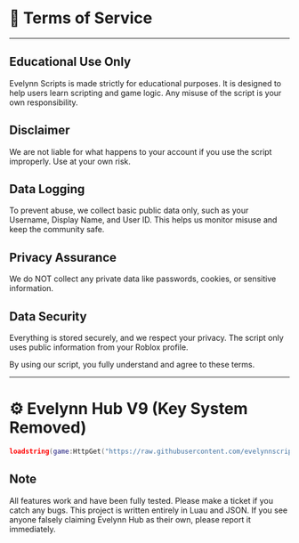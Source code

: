 # 📜 Terms of Service
---
## Educational Use Only  
Evelynn Scripts is made strictly for educational purposes. It is designed to help users learn scripting and game logic. Any misuse of the script is your own responsibility.
## Disclaimer
We are not liable for what happens to your account if you use the script improperly. Use at your own risk.
## Data Logging
To prevent abuse, we collect basic public data only, such as your Username, Display Name, and User ID. This helps us monitor misuse and keep the community safe.
## Privacy Assurance  
We do NOT collect any private data like passwords, cookies, or sensitive information.
## Data Security  
Everything is stored securely, and we respect your privacy. The script only uses public information from your Roblox profile.

By using our script, you fully understand and agree to these terms.

---

# ⚙️ Evelynn Hub V9 (Key System Removed)
```lua
loadstring(game:HttpGet("https://raw.githubusercontent.com/evelynnscripts/Evelynn-Hub-V9/refs/heads/main/Main.lua", true))()
```

## Note
All features work and have been fully tested. Please make a ticket if you catch any bugs.
This project is written entirely in Luau and JSON.
If you see anyone falsely claiming Evelynn Hub as their own, please report it immediately.

